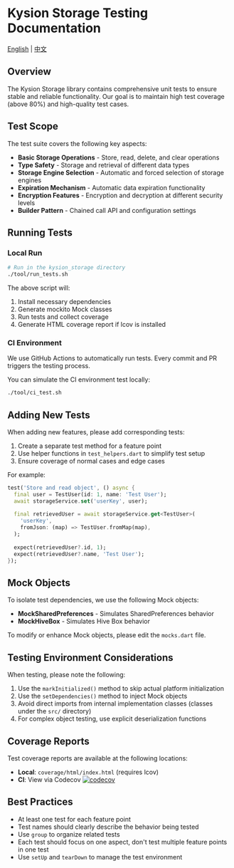 # Kysion Storage Testing Documentation

[English](TESTING.md) | [中文](TESTING.zh-CN.md)

## Overview

The Kysion Storage library contains comprehensive unit tests to ensure stable and reliable functionality. Our goal is to maintain high test coverage (above 80%) and high-quality test cases.

## Test Scope

The test suite covers the following key aspects:

- **Basic Storage Operations** - Store, read, delete, and clear operations
- **Type Safety** - Storage and retrieval of different data types
- **Storage Engine Selection** - Automatic and forced selection of storage engines
- **Expiration Mechanism** - Automatic data expiration functionality
- **Encryption Features** - Encryption and decryption at different security levels
- **Builder Pattern** - Chained call API and configuration settings

## Running Tests

### Local Run

```bash
# Run in the kysion_storage directory
./tool/run_tests.sh
```

The above script will:

1. Install necessary dependencies
2. Generate mockito Mock classes
3. Run tests and collect coverage
4. Generate HTML coverage report if lcov is installed

### CI Environment

We use GitHub Actions to automatically run tests. Every commit and PR triggers the testing process.

You can simulate the CI environment test locally:

```bash
./tool/ci_test.sh
```

## Adding New Tests

When adding new features, please add corresponding tests:

1. Create a separate test method for a feature point
2. Use helper functions in `test_helpers.dart` to simplify test setup
3. Ensure coverage of normal cases and edge cases

For example:

```dart
test('Store and read object', () async {
  final user = TestUser(id: 1, name: 'Test User');
  await storageService.set('userKey', user);
  
  final retrievedUser = await storageService.get<TestUser>(
    'userKey',
    fromJson: (map) => TestUser.fromMap(map),
  );
  
  expect(retrievedUser?.id, 1);
  expect(retrievedUser?.name, 'Test User');
});
```

## Mock Objects

To isolate test dependencies, we use the following Mock objects:

- **MockSharedPreferences** - Simulates SharedPreferences behavior
- **MockHiveBox** - Simulates Hive Box behavior

To modify or enhance Mock objects, please edit the `mocks.dart` file.

## Testing Environment Considerations

When testing, please note the following:

1. Use the `markInitialized()` method to skip actual platform initialization
2. Use the `setDependencies()` method to inject Mock objects
3. Avoid direct imports from internal implementation classes (classes under the `src/` directory)
4. For complex object testing, use explicit deserialization functions

## Coverage Reports

Test coverage reports are available at the following locations:

- **Local**: `coverage/html/index.html` (requires lcov)
- **CI**: View via Codecov [![codecov](https://img.shields.io/badge/codecov-1.1.0+-blue)](https://codecov.io/gh/kysion/kysion_storage)

## Best Practices

- At least one test for each feature point
- Test names should clearly describe the behavior being tested
- Use `group` to organize related tests
- Each test should focus on one aspect, don't test multiple feature points in one test
- Use `setUp` and `tearDown` to manage the test environment
